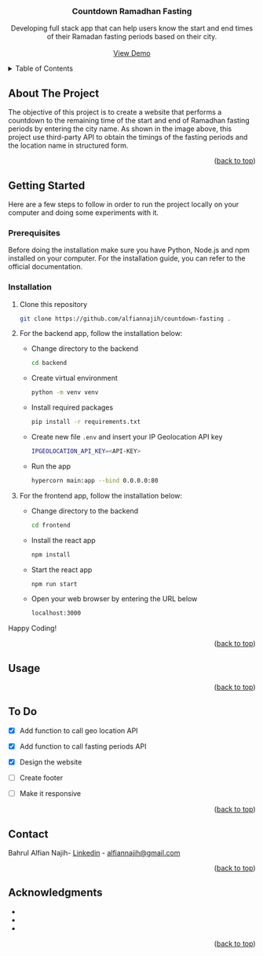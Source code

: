 <!-- Improved compatibility of back to top link: See: https://github.com/othneildrew/Best-README-Template/pull/73 -->
<a name="readme-top"></a>


<!-- PROJECT LOGO -->
<br />
<div align="center">
<h3 align="center">Countdown Ramadhan Fasting</h3>
  <p align="center">
    Developing full stack app that can help users know the start and end times of their Ramadan fasting periods based on their city.
    <br />
    <br />
    <a href="https://countdown-ramadhan-fasting.netlify.app/">View Demo</a>
  </p>
</div>


<!-- TABLE OF CONTENTS -->
<details>
  <summary>Table of Contents</summary>
  <ol>
    <li>
      <a href="#about-the-project">About The Project</a>
    </li>
    <li>
      <a href="#getting-started">Getting Started</a>
      <ul>
        <li><a href="#prerequisites">Prerequisites</a></li>
        <li><a href="#installation">Installation</a></li>
      </ul>
    </li>
    <li><a href="#usage">Usage</a></li>
    <li><a href="#roadmap">Roadmap</a></li>
    <li><a href="#contact">Contact</a></li>
    <li><a href="#acknowledgments">Acknowledgments</a></li>
  </ol>
</details>



<!-- ABOUT THE PROJECT -->
## About The Project

<!--[![Product Name Screen Shot][product-screenshot]](https://example.com) -->

The objective of this project is to create a website that performs a countdown to the remaining time of the start and end of Ramadhan fasting periods by entering the city name. As shown in the image above, this project use third-party API to obtain the timings of the fasting periods and the location name in structured form.

<p align="right">(<a href="#readme-top">back to top</a>)</p>



<!--
<!-- GETTING STARTED -->
## Getting Started

Here are a few steps to follow in order to run the project locally on your computer and doing some experiments with it.

### Prerequisites

Before doing the installation
make sure you have Python, Node.js and npm installed on your computer. For the installation guide, you can refer to the  official documentation.

### Installation
1. Clone this repository
   ```sh
   git clone https://github.com/alfiannajih/countdown-fasting .
   ```
2. For the backend app, follow the installation below:
   - Change directory to the backend
     ```sh
     cd backend
     ```
   - Create virtual environment
     ```sh
     python -m venv venv
     ```
   - Install required packages
     ```sh
     pip install -r requirements.txt
     ```
   - Create new file `.env` and insert your IP Geolocation API key
     ```sh
     IPGEOLOCATION_API_KEY=<API-KEY>
     ```
   - Run the app
     ```sh
     hypercorn main:app --bind 0.0.0.0:80
     ```

3. For the frontend app, follow the installation below:
   - Change directory to the backend
     ```sh
     cd frontend
     ```
   - Install the react app
     ```sh
     npm install
     ```
   - Start the react app
     ```sh
     npm run start
     ```
   - Open your web browser by entering the URL below
     ```sh
     localhost:3000
     ```

Happy Coding!

<p align="right">(<a href="#readme-top">back to top</a>)</p>



<!-- USAGE EXAMPLES -->
## Usage

<p align="right">(<a href="#readme-top">back to top</a>)</p>



<!-- ROADMAP -->
## To Do

- [x] Add function to call geo location API
- [x] Add function to call fasting periods API
- [x] Design the website
- [ ] Create footer
- [ ] Make it responsive 


<p align="right">(<a href="#readme-top">back to top</a>)</p>


<!-- CONTACT -->
## Contact

Bahrul Alfian Najih- [Linkedin](https://www.linkedin.com/in/bahrul-alfian-najih/) - alfiannajih@gmail.com

<p align="right">(<a href="#readme-top">back to top</a>)</p>



<!-- ACKNOWLEDGMENTS -->
## Acknowledgments

* []()
* []()
* []()

<p align="right">(<a href="#readme-top">back to top</a>)</p>